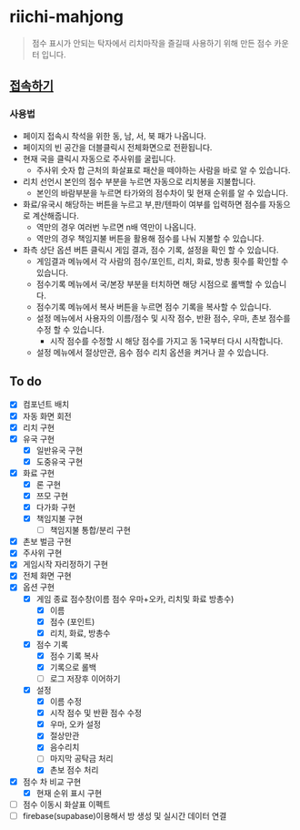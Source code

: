 # riichi-mahjong

> 점수 표시가 안되는 탁자에서 리치마작을 즐길때 사용하기 위해 만든 점수 카운터 입니다.

## [접속하기](https://he1fire.github.io/riichi-mahjong/)

### 사용법
- 페이지 접속시 착석을 위한 동, 남, 서, 북 패가 나옵니다.
- 페이지의 빈 공간을 더블클릭시 전체화면으로 전환됩니다.
- 현재 국을 클릭시 자동으로 주사위를 굴립니다.
    - 주사위 숫자 합 근처의 화살표로 패산을 떼야하는 사람을 바로 알 수 있습니다.
- 리치 선언시 본인의 점수 부분을 누르면 자동으로 리치봉을 지불합니다.
    - 본인의 바람부분을 누르면 타가와의 점수차이 및 현재 순위를 알 수 있습니다.
- 화료/유국시 해당하는 버튼을 누르고 부,판/텐파이 여부를 입력하면 점수를 자동으로 계산해줍니다.
    - 역만의 경우 여러번 누르면 n배 역만이 나옵니다.
    - 역만의 경우 책임지불 버튼을 활용해 점수를 나눠 지불할 수 있습니다.
- 좌측 상단 옵션 버튼 클릭시 게임 결과, 점수 기록, 설정을 확인 할 수 있습니다.
    - 게임결과 메뉴에서 각 사람의 점수/포인트, 리치, 화료, 방총 횟수를 확인할 수 있습니다.
    - 점수기록 메뉴에서 국/본장 부분을 터치하면 해당 시점으로 롤백할 수 있습니다.
    - 점수기록 메뉴에서 복사 버튼을 누르면 점수 기록을 복사할 수 있습니다.
    - 설정 메뉴에서 사용자의 이름/점수 및 시작 점수, 반환 점수, 우마, 촌보 점수를 수정 할 수 있습니다.
        - 시작 점수를 수정할 시 해당 점수를 가지고 동 1국부터 다시 시작합니다.
    - 설정 메뉴에서 절상만관, 음수 점수 리치 옵션을 켜거나 끌 수 있습니다.

## To do
- [x] 컴포넌트 배치
- [x] 자동 화면 회전
- [x] 리치 구현
- [x] 유국 구현
    - [x] 일반유국 구현
    - [x] 도중유국 구현
- [x] 화료 구현
    - [x] 론 구현
    - [x] 쯔모 구현
    - [x] 다가화 구현
    - [x] 책임지불 구현
        - [ ] 책임지불 통합/분리 구현
- [x] 촌보 벌금 구현
- [x] 주사위 구현
- [x] 게임시작 자리정하기 구현
- [x] 전체 화면 구현
- [x] 옵션 구현
    - [x] 게임 종료 점수창(이름 점수 우마+오카, 리치및 화료 방총수)
        - [x] 이름
        - [x] 점수 (포인트)
        - [x] 리치, 화료, 방총수
    - [x] 점수 기록
        - [x] 점수 기록 복사
        - [x] 기록으로 롤백
        - [ ] 로그 저장후 이어하기
    - [x] 설정
        - [x] 이름 수정
        - [x] 시작 점수 및 반환 점수 수정
        - [x] 우마, 오카 설정
        - [x] 절상만관
        - [x] 음수리치
        - [ ] 마지막 공탁금 처리
        - [x] 촌보 점수 처리
- [x] 점수 차 비교 구현
    - [x] 현재 순위 표시 구현
- [ ] 점수 이동시 화살표 이펙트
- [ ] firebase(supabase)이용해서 방 생성 및 실시간 데이터 연결